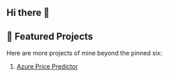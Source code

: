 ## Hi there 👋
## 🚀 Featured Projects
Here are more projects of mine beyond the pinned six:

1. [Azure Price Predictor](https://github.com/haritha-1234/Azure_House_Price_Predictor)

<!--
**haritha-1234/haritha-1234** is a ✨ _special_ ✨ repository because its `README.md` (this file) appears on your GitHub profile.

Here are some ideas to get you started:

- 🔭 I’m currently working on ...
- 🌱 I’m currently learning ...
- 👯 I’m looking to collaborate on ...
- 🤔 I’m looking for help with ...
- 💬 Ask me about ...
- 📫 How to reach me: ...
- 😄 Pronouns: ...
- ⚡ Fun fact: ...
-->
